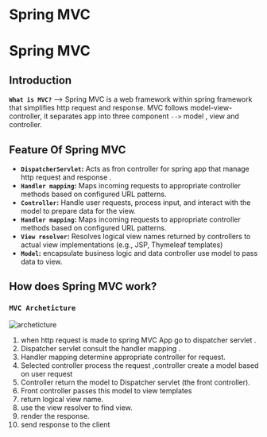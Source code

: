 # Spring MVC


# Spring MVC 

## Introduction
**`What is MVC?`** --> Spring MVC is a web framework within spring framework that simplifies http request and response.
MVC follows model-view-controller, it separates app into three component `-->` model , view and controller.

## Feature Of Spring MVC
- **`DispatcherServlet`:** Acts as fron controller for spring app that manage http request and response .
- **`Handler mapping`:**  Maps incoming requests to appropriate controller methods based on configured URL patterns.
- **`Controller`:** Handle user requests, process input, and interact with the model to prepare data for the view.
- **`Handler mapping`:** Maps incoming requests to appropriate controller methods based on configured URL patterns.
- **`View resolver`:** Resolves logical view names returned by controllers to actual view implementations (e.g., JSP, Thymeleaf templates)
- **`Model`:** encapsulate business logic and data controller use model to pass data to view.

## How does Spring MVC work? 
### `MVC Archeticture`
![archeticture](img/mvcArch.png)
1. when http request is made to spring MVC App  go to dispatcher servlet .
2. Dispatcher servlet consult the handler mapping .
3. Handler mapping determine appropriate controller for request.
4. Selected controller process the request ,controller create a model based on user request 
5. Controller return the model to Dispatcher servlet (the front controller).
6. Front controller passes this model to view templates 
7. return logical view name.   
8. use the view resolver to find view.
9. render the response.
10. send response to the client
